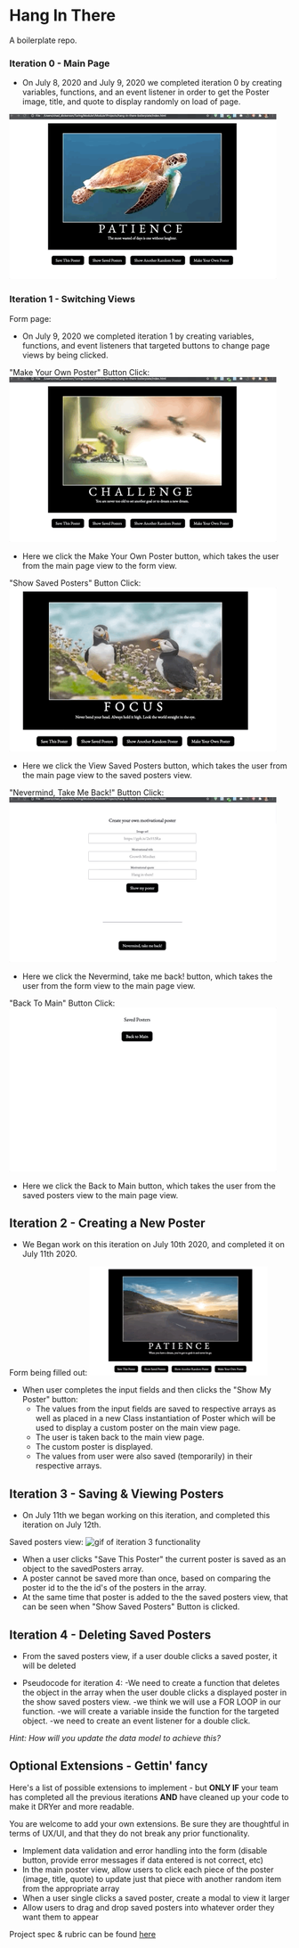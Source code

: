 # Hang In There

A boilerplate repo.

### Iteration 0 - Main Page

- On July 8, 2020 and July 9, 2020 we completed iteration 0 by creating variables, functions, and an event listener in order to get the Poster image, title, and quote to display randomly on load of page.

![gif of main page poster upon load](/ReadMeGifs/PageLoad.gif)

### Iteration 1 - Switching Views

Form page:

- On July 9, 2020 we completed iteration 1 by creating variables, functions, and event listeners that targeted buttons to change page views by being clicked.

"Make Your Own Poster" Button Click:
![gif of Make Your Own Poster Button being clicked](/ReadMeGifs/viewForm.gif)

- Here we click the Make Your Own Poster button, which takes the user from the main page view to the form view.

"Show Saved Posters" Button Click:
![gif of View Saved Posters button being clicked](/ReadMeGifs/showSavedPostersButton.gif)

- Here we click the View Saved Posters button, which takes the user from the main page view to the saved posters view.

"Nevermind, Take Me Back!" Button Click:
![gif of Nevermind, take me back! button being clicked](/ReadMeGifs/takeMeBack.gif)

- Here we click the Nevermind, take me back! button, which takes the user from the form view to the main page view.

"Back To Main" Button Click:
![gif of Back to Main button being clicked](/ReadMeGifs/backToMainButton.gif)

- Here we click the Back to Main button, which takes the user from the saved posters view to the main page view.

## Iteration 2 - Creating a New Poster

- We Began work on this iteration on July 10th 2020, and completed it on July 11th 2020.

Form being filled out:
![gif of iteration 2 functionality](/ReadMeGifs/iteration-2.gif)


- When user completes the input fields and then clicks the "Show My Poster" button:
  - The values from the input fields are saved to respective arrays as well as placed in a new Class instantiation of Poster which will be used to display a custom poster on the main view page.
  - The user is taken back to the main view page.
  - The custom poster is displayed.
  - The values from user were also saved (temporarily) in their respective arrays.

## Iteration 3 - Saving & Viewing Posters

- On July 11th we began working on this iteration, and completed this iteration on July 12th.

Saved posters view:
![gif of iteration 3 functionality](/ReadMeGifs/iteration-3.gif)

- When a user clicks "Save This Poster" the current poster is saved as an object to the savedPosters array.
- A poster cannot be saved more than once, based on comparing the poster id to the the id's of the posters in the array.
- At the same time that poster is added to the the saved posters view, that can be seen when "Show Saved Posters" Button is clicked.

## Iteration 4 - Deleting Saved Posters

- From the saved posters view, if a user double clicks a saved poster, it will be deleted

- Pseudocode for iteration 4:
  -We need to create a function that deletes the object in the array when the user double clicks a displayed poster in the show saved posters view.
    -we think we will use a FOR LOOP in our function.
    -we will create a variable inside the function for the targeted object.
  -we need to create an event listener for a double click.

_Hint: How will you update the data model to achieve this?_

## Optional Extensions - Gettin' fancy

Here's a list of possible extensions to implement - but **ONLY IF** your team has completed all the previous iterations **AND** have cleaned up your code to make it DRYer and more readable.

You are welcome to add your own extensions. Be sure they are thoughtful in terms of UX/UI, and that they do not break any prior functionality.

- Implement data validation and error handling into the form (disable button, provide error messages if data entered is not correct, etc)
- In the main poster view, allow users to click each piece of the poster (image, title, quote) to update just that piece with another random item from the appropriate array
- When a user single clicks a saved poster, create a modal to view it larger
- Allow users to drag and drop saved posters into whatever order they want them to appear


Project spec & rubric can be found [here](https://frontend.turing.io/projects/module-1/hang-in-there.html)
